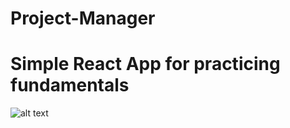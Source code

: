 # Project-Manager

# Simple React App for practicing fundamentals

![alt text](https://farm2.staticflickr.com/1881/30234022198_b60dd3d7f5_o.jpg)
